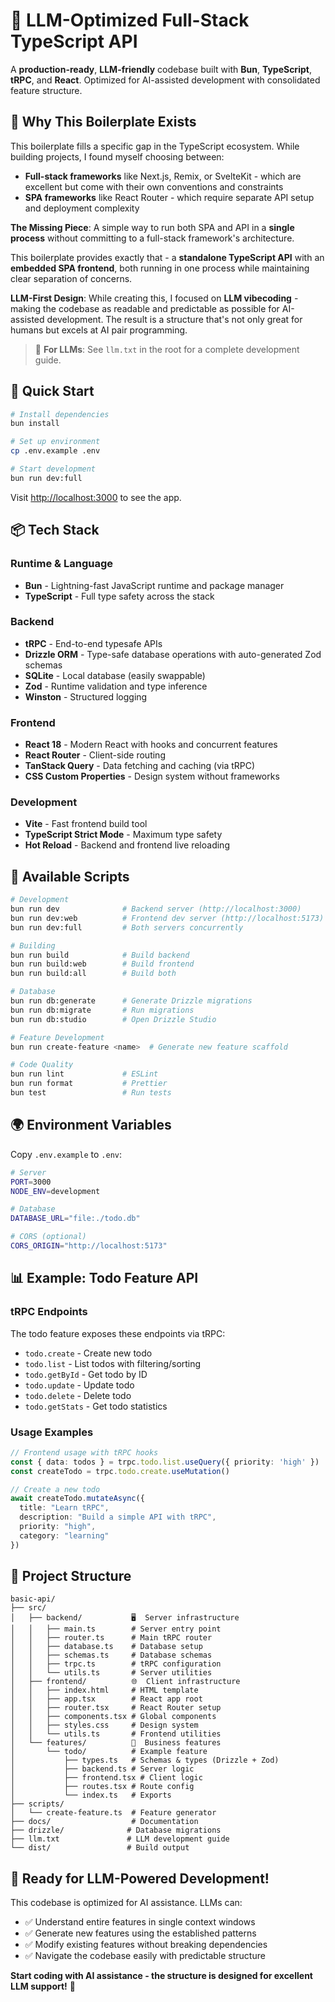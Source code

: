 # 🎯 LLM-Optimized Full-Stack TypeScript API

A **production-ready**, **LLM-friendly** codebase built with **Bun**, **TypeScript**, **tRPC**, and **React**. Optimized for AI-assisted development with consolidated feature structure.

## 🎯 **Why This Boilerplate Exists**

This boilerplate fills a specific gap in the TypeScript ecosystem. While building projects, I found myself choosing between:

- **Full-stack frameworks** like Next.js, Remix, or SvelteKit - which are excellent but come with their own conventions and constraints
- **SPA frameworks** like React Router - which require separate API setup and deployment complexity

**The Missing Piece**: A simple way to run both SPA and API in a **single process** without committing to a full-stack framework's architecture.

This boilerplate provides exactly that - a **standalone TypeScript API** with an **embedded SPA frontend**, both running in one process while maintaining clear separation of concerns.

**LLM-First Design**: While creating this, I focused on **LLM vibecoding** - making the codebase as readable and predictable as possible for AI-assisted development. The result is a structure that's not only great for humans but excels at AI pair programming.

> 🤖 **For LLMs**: See `llm.txt` in the root for a complete development guide.

## 🚀 **Quick Start**

```bash
# Install dependencies
bun install

# Set up environment
cp .env.example .env

# Start development
bun run dev:full
```

Visit [http://localhost:3000](http://localhost:3000) to see the app.

## 📦 **Tech Stack**

### **Runtime & Language**
- **Bun** - Lightning-fast JavaScript runtime and package manager
- **TypeScript** - Full type safety across the stack

### **Backend**
- **tRPC** - End-to-end typesafe APIs
- **Drizzle ORM** - Type-safe database operations with auto-generated Zod schemas
- **SQLite** - Local database (easily swappable)
- **Zod** - Runtime validation and type inference
- **Winston** - Structured logging

### **Frontend**
- **React 18** - Modern React with hooks and concurrent features
- **React Router** - Client-side routing
- **TanStack Query** - Data fetching and caching (via tRPC)
- **CSS Custom Properties** - Design system without frameworks

### **Development**
- **Vite** - Fast frontend build tool
- **TypeScript Strict Mode** - Maximum type safety
- **Hot Reload** - Backend and frontend live reloading

## 🔧 **Available Scripts**

```bash
# Development
bun run dev              # Backend server (http://localhost:3000)
bun run dev:web          # Frontend dev server (http://localhost:5173)  
bun run dev:full         # Both servers concurrently

# Building
bun run build            # Build backend
bun run build:web        # Build frontend
bun run build:all        # Build both

# Database
bun run db:generate      # Generate Drizzle migrations
bun run db:migrate       # Run migrations
bun run db:studio        # Open Drizzle Studio

# Feature Development
bun run create-feature <name>  # Generate new feature scaffold

# Code Quality
bun run lint             # ESLint
bun run format           # Prettier
bun test                 # Run tests
```

## 🌍 **Environment Variables**

Copy `.env.example` to `.env`:

```bash
# Server
PORT=3000
NODE_ENV=development

# Database  
DATABASE_URL="file:./todo.db"

# CORS (optional)
CORS_ORIGIN="http://localhost:5173"
```

## 📊 **Example: Todo Feature API**

### **tRPC Endpoints**

The todo feature exposes these endpoints via tRPC:

- `todo.create` - Create new todo
- `todo.list` - List todos with filtering/sorting  
- `todo.getById` - Get todo by ID
- `todo.update` - Update todo
- `todo.delete` - Delete todo
- `todo.getStats` - Get todo statistics

### **Usage Examples**

```typescript
// Frontend usage with tRPC hooks
const { data: todos } = trpc.todo.list.useQuery({ priority: 'high' })
const createTodo = trpc.todo.create.useMutation()

// Create a new todo
await createTodo.mutateAsync({
  title: "Learn tRPC",
  description: "Build a simple API with tRPC", 
  priority: "high",
  category: "learning"
})
```

## 📁 **Project Structure**

```
basic-api/
├── src/
│   ├── backend/           🖥️  Server infrastructure
│   │   ├── main.ts        # Server entry point
│   │   ├── router.ts      # Main tRPC router
│   │   ├── database.ts    # Database setup
│   │   ├── schemas.ts     # Database schemas
│   │   ├── trpc.ts        # tRPC configuration
│   │   └── utils.ts       # Server utilities
│   ├── frontend/          🌐  Client infrastructure  
│   │   ├── index.html     # HTML template
│   │   ├── app.tsx        # React app root
│   │   ├── router.tsx     # React Router setup
│   │   ├── components.tsx # Global components
│   │   ├── styles.css     # Design system
│   │   └── utils.ts       # Frontend utilities
│   └── features/          🎯  Business features
│       └── todo/          # Example feature
│           ├── types.ts   # Schemas & types (Drizzle + Zod)
│           ├── backend.ts # Server logic
│           ├── frontend.tsx # Client logic
│           ├── routes.tsx # Route config
│           └── index.ts   # Exports
├── scripts/
│   └── create-feature.ts  # Feature generator
├── docs/                  # Documentation
├── drizzle/              # Database migrations
├── llm.txt               # LLM development guide
└── dist/                 # Build output
```

## 🎸 **Ready for LLM-Powered Development!**

This codebase is optimized for AI assistance. LLMs can:
- ✅ Understand entire features in single context windows
- ✅ Generate new features using the established patterns
- ✅ Modify existing features without breaking dependencies
- ✅ Navigate the codebase easily with predictable structure

**Start coding with AI assistance - the structure is designed for excellent LLM support!** 🚀
